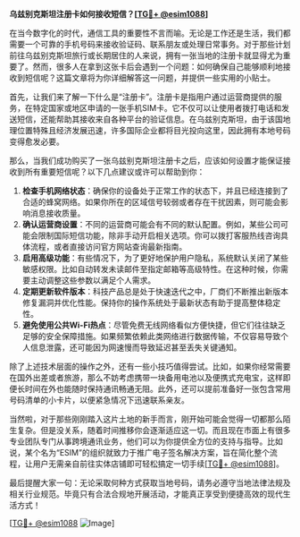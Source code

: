 **乌兹别克斯坦注册卡如何接收短信？[[TG💪+ @esim1088](https://t.me/s/esim1088)]**

在当今数字化的时代，通信工具的重要性不言而喻。无论是工作还是生活，我们都需要一个可靠的手机号码来接收验证码、联系朋友或处理日常事务。对于那些计划前往乌兹别克斯坦旅行或长期居住的人来说，拥有一张当地的注册卡就显得尤为重要了。然而，很多人在拿到这张卡后会遇到一个问题：如何确保自己能够顺利地接收到短信呢？这篇文章将为你详细解答这一问题，并提供一些实用的小贴士。

首先，让我们来了解一下什么是“注册卡”。注册卡是指用户通过运营商提供的服务，在特定国家或地区申请的一张手机SIM卡。它不仅可以让使用者拨打电话和发送短信，还能帮助其接收来自各种平台的验证信息。在乌兹别克斯坦，由于该国地理位置特殊且经济发展迅速，许多国际企业都将目光投向这里，因此拥有本地号码变得愈发必要。

那么，当我们成功购买了一张乌兹别克斯坦注册卡之后，应该如何设置才能保证接收到所有重要短信呢？以下几点建议或许可以帮助到你：

1. **检查手机网络状态**：确保你的设备处于正常工作的状态下，并且已经连接到了合适的蜂窝网络。如果你所在的区域信号较弱或者存在干扰因素，则可能会影响消息接收质量。
2. **确认运营商设置**：不同的运营商可能会有不同的默认配置。例如，某些公司可能会限制国际短信功能，除非手动开启相关选项。你可以拨打客服热线咨询具体流程，或者直接访问官方网站查询最新指南。
3. **启用高级功能**：有些情况下，为了更好地保护用户隐私，系统默认关闭了某些敏感权限。比如自动转发未读邮件至指定邮箱等高级特性。在这种时候，你需要主动调整这些参数以满足个人需求。
4. **定期更新软件版本**：科技产品总是处于快速迭代之中，厂商们不断推出新版本修复漏洞并优化性能。保持你的操作系统处于最新状态有助于提高整体稳定性。
5. **避免使用公共Wi-Fi热点**：尽管免费无线网络看似方便快捷，但它们往往缺乏足够的安全保障措施。如果频繁依赖此类网络进行数据传输，不仅容易导致个人信息泄露，还可能因为网速慢而导致延迟甚至丢失关键通知。

除了上述技术层面的操作之外，还有一些小技巧值得尝试。比如，如果你经常需要在国外出差或者旅游，那么不妨考虑携带一块备用电池以及便携式充电宝，这样即便长时间在外也能随时保持通讯畅通无阻。此外，还可以提前准备好一张包含常用号码清单的小卡片，以便紧急情况下迅速联系亲友。

当然啦，对于那些刚刚踏入这片土地的新手而言，刚开始可能会觉得一切都那么陌生复杂。但是没关系，随着时间推移你会逐渐适应这一切。而且现在市面上有很多专业团队专门从事跨境通讯业务，他们可以为你提供全方位的支持与指导。比如说，某个名为“ESIM”的组织就致力于推广电子签名解决方案，旨在简化整个流程，让用户无需亲自前往实体店铺即可轻松搞定一切手续[[TG💪+ @esim1088](https://t.me/s/esim1088)]。

最后提醒大家一句：无论采取何种方式获取当地号码，请务必遵守当地法律法规及相关行业规范。毕竟只有合法合规地开展活动，才能真正享受到便捷高效的现代生活方式！

[[TG💪+ @esim1088](https://t.me/s/esim1088) ![Image](https://i.postimg.cc/4NQfJmqS/Snipaste-2025-05-13-00-14-12.png)]